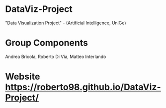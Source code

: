 # DataViz-Project
"Data Visualization Project" - (Artificial Intelligence, UniGe)

# Group Components
Andrea Bricola, Roberto Di Via, Matteo Interlando

# Website https://roberto98.github.io/DataViz-Project/
